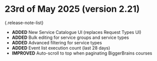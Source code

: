 # 23rd of May 2025 (version 2.21)

{.release-note-list}
- **ADDED** New Service Catalogue UI (replaces Request Types UI)
- **ADDED** Bulk editing for service groups and service types
- **ADDED** Advanced filtering for service types
- **ADDED** Event list execution count (last 28 days)
- **IMPROVED** Auto-scroll to top when paginating BiggerBrains courses

